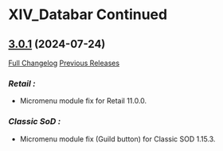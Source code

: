 # XIV_Databar Continued

## [3.0.1](https://github.com/ZelionGG/XIV_Databar-Continued/tree/v3.0.1) (2024-07-24)

[Full Changelog](https://github.com/ZelionGG/XIV_Databar-Continued/compare/v3.0...v3.0.1) [Previous Releases](https://github.com/ZelionGG/XIV_Databar-Continued/releases)

### _Retail :_

- Micromenu module fix for Retail 11.0.0.

### _Classic SoD :_

- Micromenu module fix (Guild button) for Classic SOD 1.15.3.